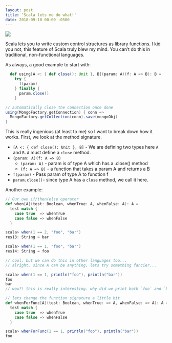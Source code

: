 ```yaml
---
layout: post
title: ‘Scala lets me do what!'
date: 2018-09-10 00:09 -0500
---
```




![](https://media.giphy.com/media/SJX3gbZ2dbaEhU92Pu/giphy.gif)



Scala lets you to write custom control structures as library functions. I kid you not, this feature of Scala truly blew my mind. You can’t do this in traditional, non-functional languages. 



As always, a good example to start with:

```scala
  def using[A <: { def close(): Unit }, B](param: A)(f: A => B): B =
    try {
      f(param)
    } finally {
      param.close()
    }

// automatically close the connection once done
using(MongoFactory.getConnection) { conn =>
  MongoFactory.getCollection(conn).save(mongoObj)
}

```

This is really ingenious (at least to me) so I want to break down how it works. First, we look at the method signature. 

- `[A <: { def close(): Unit }, B]` - We are defining two types here `A` and `B`. `A` must define a `close` method.
- `(param: A)(f: A => B)`
  - `(param: A)` - param is of type A which has a .close() method
  - `(f: A => B)` - a function that takes a param A and returns a B
- `f(param)` - Pass param of type A to function f
- `param.close()`- since type A has a `close` method, we call it here.


Another example:

```scala
// Our own if/then/else operator
def when[A](test: Boolean, whenTrue: A, whenFalse: A): A = 
  test match {
    case true  => whenTrue
    case false => whenFalse
  }

scala> when(1 == 2, "foo", "bar")
res13: String = bar

scala> when(1 == 1, "foo", "bar")
res14: String = foo

// cool, but we can do this in other languages too...
// alright, since A can be anything, lets try something fancier...

scala> when(1 == 1, println("foo"), println("bar"))
foo
bar
// wow?! this is really interesting. why did we print both `foo` and `bar`.

// lets change the function signature a little bit
def whenForFunc[A](test: Boolean, whenTrue: => A, whenFalse: => A): A = 
  test match {
    case true  => whenTrue
    case false => whenFalse
  }

scala> whenForFunc(1 == 1, println("foo"), println("bar"))
foo

```

